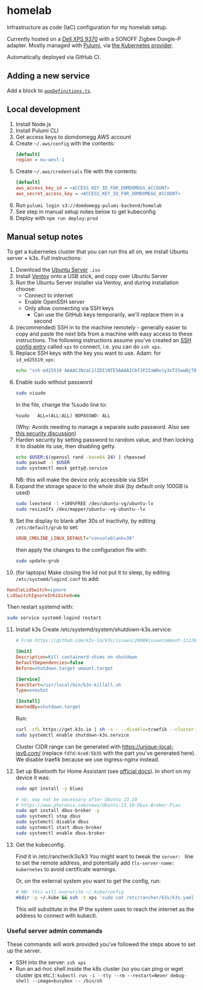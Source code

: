 # homelab

Infrastructure as code (IaC) configuration for my homelab setup.

Currently hosted on a [Dell XPS 9370](https://en.wikipedia.org/wiki/Dell_XPS#XPS_13_(9370,_Early_2018)) with a SONOFF Zigbee Dongle-P adapter. Mostly managed with [Pulumi](https://www.pulumi.com/), via [the Kubernetes provider](https://www.pulumi.com/registry/packages/kubernetes/).

Automatically deployed via GitHub CI.

## Adding a new service

Add a block to [`appDefinitions.ts`](./src/k8s/appDefinitions.ts).

## Local development

1. Install Node.js
2. Install Pulumi CLI
3. Get access keys to domdomegg AWS account
4. Create `~/.aws/config` with the contents:
   ```ini
   [default]
   region = eu-west-1
   ```
5. Create `~/.aws/credentials` file with the contents:
   ```ini
   [default]
   aws_access_key_id = <ACCESS_KEY_ID_FOR_DOMDOMEGG_ACCOUNT>
   aws_secret_access_key = <ACCESS_KEY_ID_FOR_DOMDOMEGG_ACCOUNT>
   ```
6. Run `pulumi login s3://domdomegg-pulumi-backend/homelab`
7. See step in manual setup notes below to get kubeconfig
8. Deploy with `npm run deploy:prod`

## Manual setup notes

To get a kubernetes cluster that you can run this all on, we install Ubuntu server + k3s. Full instructions:

1. Download the [Ubuntu Server](https://ubuntu.com/download/server) `.iso`
2. Install [Ventoy](https://www.ventoy.net/en/doc_start.html) onto a USB stick, and copy over Ubuntu Server
3. Run the Ubuntu Server installer via Ventoy, and during installation choose:
   - Connect to internet
   - Enable OpenSSH server
   - Only allow connecting via SSH keys
     - Can use the GitHub keys temporarily, we'll replace them in a second
4. (recommended) SSH in to the machine remotely - generally easier to copy and paste the next bits from a machine with easy access to these instructions. The following instructions assume you've created an [SSH config entry](https://linuxize.com/post/using-the-ssh-config-file/) called `xps` to connect, i.e. you can do `ssh xps`.
5. Replace SSH keys with the key you want to use. Adam: for `id_ed25519_xps`:
   ```bash
   echo "ssh-ed25519 AAAAC3NzaC1lZDI1NTE5AAAAIC6fJP2IaW0o1y3xT2SwwNjT8zC3V4CpNCGYYVEY3eVv" > ~/.ssh/authorized_keys
   ```
6. Enable sudo without password
   ```bash
   sudo visudo
   ```
   In the file, change the %sudo line to:
   ```
   %sudo   ALL=(ALL:ALL) NOPASSWD: ALL
   ```
   (Why: Avoids needing to manage a separate sudo password. Also see [this security discussion](https://security.stackexchange.com/questions/45712/how-secure-is-nopasswd-in-passwordless-sudo-mode))
7. Harden security by setting password to random value, and then locking it to disable its use, then disabling getty.
   ```bash
   echo $USER:$(openssl rand -base64 24) | chpasswd
   sudo passwd -l $USER
   sudo systemctl mask getty@.service
   ```
   NB: this will make the device only accessible via SSH
8. Expand the storage space to the whole disk (by default only 100GB is used)
   ```bash
   sudo lvextend -l +100%FREE /dev/ubuntu-vg/ubuntu-lv
   sudo resize2fs /dev/mapper/ubuntu--vg-ubuntu--lv
   ```
9. Set the display to blank after 30s of inactivity, by editing `/etc/default/grub` to set:
   ```ini
   GRUB_CMDLINE_LINUX_DEFAULT="consoleblank=30"
   ```
   then apply the changes to the configuration file with:
   ```bash
   sudo update-grub
   ```
10. (for laptops) Make closing the lid not put it to sleep, by editing `/etc/systemd/logind.conf` to add:
   ```ini
   HandleLidSwitch=ignore
   LidSwitchIgnoreInhibited=no
   ```
   Then restart systemd with:
   ```bash
   sudo service systemd-logind restart
   ```
11. Install k3s
    Create /etc/systemd/system/shutdown-k3s.service:
    ```ini
    # From https://github.com/k3s-io/k3s/issues/2400#issuecomment-1312621468

    [Unit]
    Description=Kill containerd-shims on shutdown
    DefaultDependencies=false
    Before=shutdown.target umount.target

    [Service]
    ExecStart=/usr/local/bin/k3s-killall.sh
    Type=oneshot

    [Install]
    WantedBy=shutdown.target
    ```

    Run:
    ```bash
    curl -sfL https://get.k3s.io | sh -s - --disable=traefik --cluster-cidr=fd7d:4ce0:5b35:1::/64,10.42.0.0/16 --service-cidr=fd7d:4ce0:5b35:2::/112,10.43.0.0/16 --flannel-ipv6-masq
    sudo systemctl enable shutdown-k3s.service
    ```

    Cluster CIDR range can be generated with https://unique-local-ipv6.com/ (replace `fd7d:4ce0:5b35` with the part you've generated here). We disable traefik because we use ingress-nginx instead.
12. Set up Bluetooth for Home Assistant (see [official docs](https://www.home-assistant.io/integrations/bluetooth)). In short on my device it was:
    ```bash
    sudo apt install -y bluez

    # nb: may not be necessary after Ubuntu 23.10
    # https://www.phoronix.com/news/Ubuntu-23.10-Dbus-Broker-Plan
    sudo apt install dbus-broker -y
    sudo systemctl stop dbus
    sudo systemctl disable dbus
    sudo systemctl start dbus-broker
    sudo systemctl enable dbus-broker
    ```
13. Get the kubeconfig.

    Find it in /etc/rancher/k3s/k3
    You might want to tweak the `server: ` line to set the remote address, and potentially add `tls-server-name: kubernetes` to avoid certificate warnings.

    Or, on the external system you want to get the config, run:
    ```bash
    # NB: this will overwrite ~/.kube/config
    mkdir -p ~/.kube && ssh -t xps 'sudo cat /etc/rancher/k3s/k3s.yaml | sed "s/\[::1]/\[$(ip route get 2606:4700:4700::1111 | awk '\''{print $11}'\'')]/g"' > ~/.kube/config
    ```
    This will substitute in the IP the system uses to reach the internet as the address to connect with kubectl.

### Useful server admin commands

These commands will work provided you've followed the steps above to set up the server.

- SSH into the server: `ssh xps`
- Run an ad-hoc shell inside the k8s cluster (so you can ping or wget cluster ips etc.): `kubectl run -i --tty --rm --restart=Never debug-shell --image=busybox -- /bin/sh`
